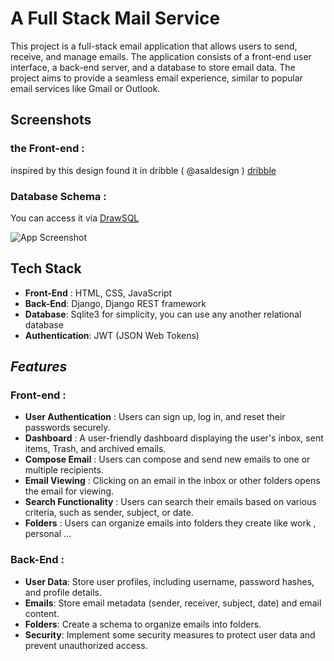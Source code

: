 
# A Full Stack Mail Service 

This project is a full-stack email application that allows users to send, receive, and manage emails. The application consists of a front-end user interface, a back-end server, and a database to store email data. The project aims to provide a seamless email experience, similar to popular email services like Gmail or Outlook.

## Screenshots
### the Front-end : 
inspired by this design found it in dribble ( @asaldesign )
[dribble](https://dribbble.com/shots/19031327-Asal-Mail-Mailbox-Concept-Application)

### Database Schema : 
You can access it via [DrawSQL](https://drawsql.app/teams/safi-2/diagrams/safi-mail)

![App Screenshot](https://i.ibb.co/TKkwwbC/sqlschema.png)


## Tech Stack 
- __Front-End__ : HTML, CSS, JavaScript
- __Back-End__: Django, Django REST framework
- __Database__: Sqlite3 for simplicity,  you can use any another relational database
- __Authentication__: JWT (JSON Web Tokens)


## *Features*

  ### Front-end :
- __User Authentication__ : Users can sign up, log in, and reset their passwords securely.
- __Dashboard__ : A user-friendly dashboard displaying the user's inbox, sent items, Trash, and archived emails.
- __Compose Email__ : Users can compose and send new emails to one or multiple recipients.
- __Email Viewing__ : Clicking on an email in the inbox or other folders opens the email for viewing.
- __Search Functionality__ :  Users can search their emails based on various criteria, such as sender, subject, or date.
- __Folders__ :  Users can organize emails into folders they create like work , personal ...

### Back-End :
- __User Data__: Store user profiles, including username, password hashes, and profile details.
- __Emails__: Store email metadata (sender, receiver, subject, date) and email content.
- __Folders__: Create a schema to organize emails into folders.
- __Security__: Implement some security measures to protect user data and prevent unauthorized access.




